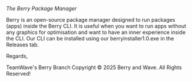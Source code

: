 *The Berry Package Manager*

Berry is an open-source package manager designed to run packages
(apps) inside the Berry CLI. It is useful when you want to run
apps without any graphics for optimisation and want to have an
inner experience inside the CLI. Our CLI can be installed using
our berryinstaller1.0.exe in the Releases tab.

Regards,

TeamWave's Berry Branch
Copyright © 2025 Berry and Wave. All Rights Reserved!
